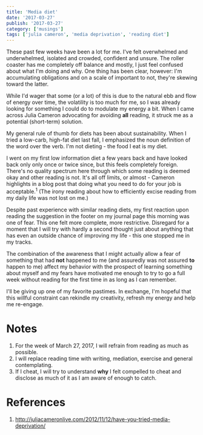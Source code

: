 ```yaml
---
title: 'Media diet'
date: '2017-03-27'
publish: '2017-03-27'
category: ['musings']
tags: ['julia cameron', 'media deprivation', 'reading diet']
---
```


These past few weeks have been a lot for me. I've felt overwhelmed and underwhelmed, isolated and crowded, confident and unsure. The roller coaster has me completely off balance and mostly, I just feel confused about what I'm doing and why. One thing has been clear, however: I'm accumulating obligations and on a scale of important to not, they're skewing toward the latter.

While I'd wager that some (or a lot) of this is due to the natural ebb and flow of energy over time, the volatility is too much for me, so I was already looking for something I could do to modulate my energy a bit. When I came across Julia Cameron advocating for avoiding **all** reading, it struck me as a potential (short-term) solution.

My general rule of thumb for diets has been about sustainability. When I tried a low-carb, high-fat diet last fall, I emphasized the noun definition of the word over the verb. I'm not dieting - the food I eat is my diet.

I went on my first low information diet a few years back and have looked back only only once or twice since, but this feels completely foreign. There's no quality spectrum here through which some reading is deemed okay and other reading is not. It's all off limits, or almost - Cameron highlights in a blog post that doing what you need to do for your job is acceptable.<sup>1</sup> (The irony reading about how to efficiently excise reading from my daily life was not lost on me.)

Despite past experience with similar reading diets, my first reaction upon reading the suggestion in the footer on my journal page this morning was one of fear. This one felt more complete, more restrictive. Disregard for a moment that I will try with hardly a second thought just about anything that has even an outside chance of improving my life - this one stopped me in my tracks.

The combination of the awareness that I might actually allow a fear of something that had **not** happened to me (and assuredly was not assured **to** happen to me) affect my behavior with the prospect of learning something about myself and my fears have motivated me enough to try to go a full week without reading for the first time in as long as I can remember.

I'll be giving up one of my favorite pastimes. In exchange, I'm hopeful that this willful constraint can rekindle my creativity, refresh my energy and help me re-engage.

# Notes

1. For the week of March 27, 2017, I will refrain from reading as much as possible.
2. I will replace reading time with writing, mediation, exercise and general contemplating.
3. If I cheat, I will try to understand **why** I felt compelled to cheat and disclose as much of it as I am aware of enough to catch.

# References

1. http://juliacameronlive.com/2012/11/12/have-you-tried-media-deprivation/
